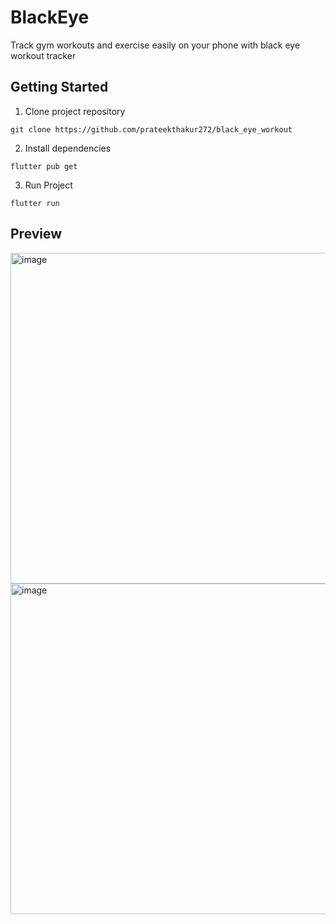 # BlackEye

Track gym workouts and exercise easily on your phone with black eye workout tracker

## Getting Started
1. Clone project repository
```shell
git clone https://github.com/prateekthakur272/black_eye_workout
```

2. Install dependencies
```shell
flutter pub get
```

3. Run Project
```shell
flutter run
```

## Preview
<img width="529" alt="image" src="https://github.com/prateekthakur272/black_eye_workout/assets/67188426/f9ce0ef2-e0fd-4cbd-84ae-c8d6e8ee4e24">
<img width="529" alt="image" src="https://github.com/prateekthakur272/black_eye_workout/assets/67188426/1852a225-77c3-4bf0-af65-9e8613f70cd1">

